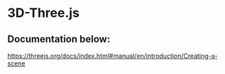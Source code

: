 # 3D-Three.js

## Documentation below:
https://threejs.org/docs/index.html#manual/en/introduction/Creating-a-scene